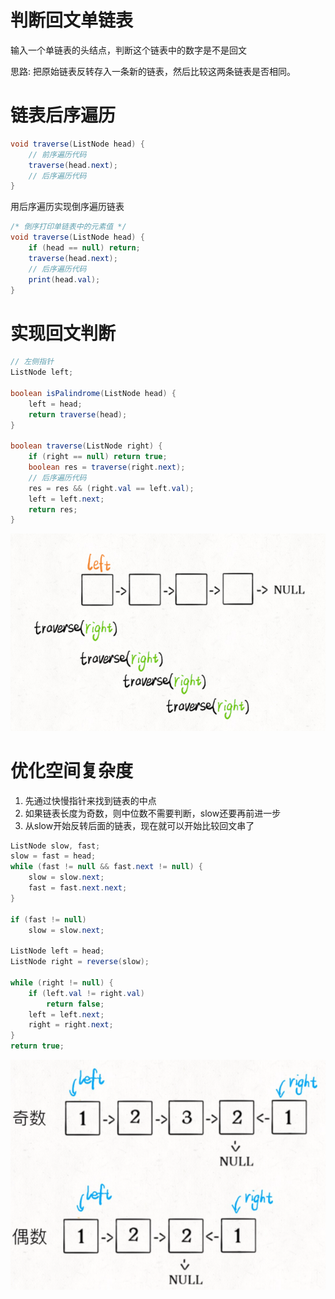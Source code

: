 # 判断回文单链表

输入一个单链表的头结点，判断这个链表中的数字是不是回文

思路: 把原始链表反转存入一条新的链表，然后比较这两条链表是否相同。

# 链表后序遍历

```java
void traverse(ListNode head) {
    // 前序遍历代码
    traverse(head.next);
    // 后序遍历代码
}
```

用后序遍历实现倒序遍历链表

```java
/* 倒序打印单链表中的元素值 */
void traverse(ListNode head) {
    if (head == null) return;
    traverse(head.next);
    // 后序遍历代码
    print(head.val);
}
```

# 实现回文判断

```java
// 左侧指针
ListNode left;

boolean isPalindrome(ListNode head) {
    left = head;
    return traverse(head);
}

boolean traverse(ListNode right) {
    if (right == null) return true;
    boolean res = traverse(right.next);
    // 后序遍历代码
    res = res && (right.val == left.val);
    left = left.next;
    return res;
}
```

![](img/h1.png)

# 优化空间复杂度

1. 先通过快慢指针来找到链表的中点
2. 如果链表长度为奇数，则中位数不需要判断，slow还要再前进一步
3. 从slow开始反转后面的链表，现在就可以开始比较回文串了

```java
ListNode slow, fast;
slow = fast = head;
while (fast != null && fast.next != null) {
    slow = slow.next;
    fast = fast.next.next;
}

if (fast != null)
    slow = slow.next;

ListNode left = head;
ListNode right = reverse(slow);

while (right != null) {
    if (left.val != right.val)
        return false;
    left = left.next;
    right = right.next;
}
return true;
```

![](img/hw2.png)
